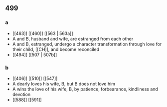 ## 499
### a
- [[463]] [[460]] [[563 | 563a]] 
- A and B, husband and wife, are estranged from each other
- A and B, estranged, undergo a character transformation through love for their child, [[CH]], and become reconciled
- [[494]] [[507 | 507b]] 

### b
- [[406]] [[510]] [[547]] 
- A dearly loves his wife, B, but B does not love him
- A wins the love of his wife, B, by patience, forbearance, kindliness and devotion
- [[588]] [[591]] 

